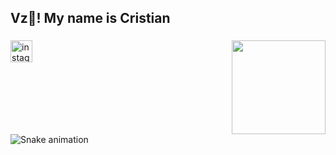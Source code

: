 <h2 align="left">Vz👋! My name is Cristian</h2>

###

<div align="center">
</div>

###

<img align="right" height="150" src="https://www.gifcen.com/wp-content/uploads/2023/07/batman-gif-5.gif"  />

###

<div align="left">
</div>

###

<div align="left">
  <a href="https://www.instagram.com/cristiannrbs/?__pwa=1" target="_blank">
    <img src="https://img.shields.io/static/v1?message=Instagram&logo=instagram&label=&color=E4405F&logoColor=white&labelColor=&style=for-the-badge" height="35" alt="instagram logo"  />
  </a>
</div>

###

<br clear="both">

<img src="https://raw.githubusercontent.com/cristianrbs/cristianrbs/output/snake.svg" alt="Snake animation" />

###
